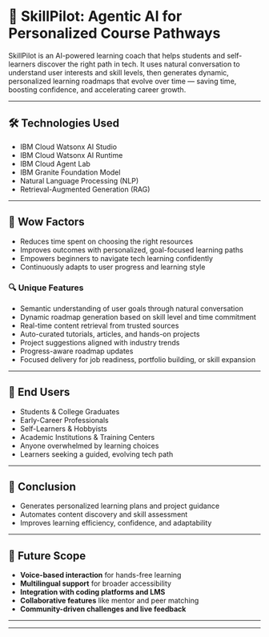 # 🤖 SkillPilot: Agentic AI for Personalized Course Pathways

SkillPilot is an AI-powered learning coach that helps students and self-learners discover the right path in tech. It uses natural conversation to understand user interests and skill levels, then generates dynamic, personalized learning roadmaps that evolve over time — saving time, boosting confidence, and accelerating career growth.

---

## 🛠️ Technologies Used

- IBM Cloud Watsonx AI Studio  
- IBM Cloud Watsonx AI Runtime  
- IBM Cloud Agent Lab  
- IBM Granite Foundation Model  
- Natural Language Processing (NLP)  
- Retrieval-Augmented Generation (RAG)

---

## 🌟 Wow Factors

- Reduces time spent on choosing the right resources  
- Improves outcomes with personalized, goal-focused learning paths  
- Empowers beginners to navigate tech learning confidently  
- Continuously adapts to user progress and learning style  

### 🔍 Unique Features

- Semantic understanding of user goals through natural conversation  
- Dynamic roadmap generation based on skill level and time commitment  
- Real-time content retrieval from trusted sources  
- Auto-curated tutorials, articles, and hands-on projects  
- Project suggestions aligned with industry trends  
- Progress-aware roadmap updates  
- Focused delivery for job readiness, portfolio building, or skill expansion

---

## 🎯 End Users

- Students & College Graduates  
- Early-Career Professionals  
- Self-Learners & Hobbyists  
- Academic Institutions & Training Centers  
- Anyone overwhelmed by learning choices  
- Learners seeking a guided, evolving tech path

---

## 📌 Conclusion

- Generates personalized learning plans and project guidance  
- Automates content discovery and skill assessment  
- Improves learning efficiency, confidence, and adaptability

---

## 🔮 Future Scope

- **Voice-based interaction** for hands-free learning  
- **Multilingual support** for broader accessibility  
- **Integration with coding platforms and LMS**  
- **Collaborative features** like mentor and peer matching  
- **Community-driven challenges and live feedback**

---


---

